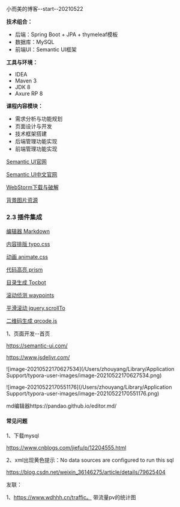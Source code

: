 小而美的博客--start--20210522



**技术组合：**

- 后端：Spring Boot + JPA + thymeleaf模板
- 数据库：MySQL
- 前端UI：Semantic UI框架

**工具与环境：**

- IDEA
- Maven 3
- JDK 8
- Axure RP 8

**课程内容模块：**

- 需求分析与功能规划
- 页面设计与开发
- 技术框架搭建
- 后端管理功能实现
- 前端管理功能实现

[Semantic UI官网](https://semantic-ui.com/)

[Semantic UI中文官网](http://www.semantic-ui.cn/)

[WebStorm下载与破解](https://imcoding.me/blogs/5)

[背景图片资源](https://www.toptal.com/designers/subtlepatterns/)

### 2.3 插件集成

[编辑器 Markdown](https://pandao.github.io/editor.md/)

[内容排版 typo.css](https://github.com/sofish/typo.css)

[动画 animate.css](https://daneden.github.io/animate.css/)

[代码高亮 prism](https://github.com/PrismJS/prism)

[目录生成 Tocbot](https://tscanlin.github.io/tocbot/)

[滚动侦测 waypoints](http://imakewebthings.com/waypoints/)

[平滑滚动 jquery.scrollTo](https://github.com/flesler/jquery.scrollTo)

[二维码生成 qrcode.js](https://davidshimjs.github.io/qrcodejs/)



1、页面开发--首页

https://semantic-ui.com/

https://www.jsdelivr.com/

![image-20210522170627534](/Users/zhouyang/Library/Application Support/typora-user-images/image-20210522170627534.png)

![image-20210522170551176](/Users/zhouyang/Library/Application Support/typora-user-images/image-20210522170551176.png)



md编辑器https://pandao.github.io/editor.md/





#### 常见问题

1、下载mysql

https://www.cnblogs.com/jiefu/p/12204555.html

2、xml出现黄色提示：No data sources are configured to run this sql

https://blog.csdn.net/weixin_36146275/article/details/79625404





友联：

1、https://www.wdhhh.cn/traffic。 带流量pv的统计图


